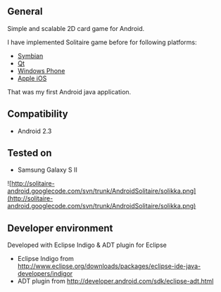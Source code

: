 ## General ##

Simple and scalable 2D card game for Android.

I have implemented Solitaire game before for following platforms:
  * [Symbian](http://www.forum.nokia.com/info/sw.nokia.com/id/a544fb72-c335-42c2-9707-8d1abeb332e0/S60_5th_Edition_Solitaire_Game_Example_v1_1_en.zip.html)
  * [Qt](https://projects.forum.nokia.com/solitaire)
  * [Windows Phone](https://projects.forum.nokia.com/xnasolitaire)
  * [Apple iOS](http://code.google.com/p/solitaire-ios/)

That was my first Android java application.

## Compatibility ##
  * Android 2.3

## Tested on ##
  * Samsung Galaxy S II

![http://solitaire-android.googlecode.com/svn/trunk/AndroidSolitaire/solikka.png](http://solitaire-android.googlecode.com/svn/trunk/AndroidSolitaire/solikka.png)

## Developer environment ##
Developed with Eclipse Indigo & ADT plugin for Eclipse
  * Eclipse Indigo from http://www.eclipse.org/downloads/packages/eclipse-ide-java-developers/indigor
  * ADT plugin from http://developer.android.com/sdk/eclipse-adt.html

